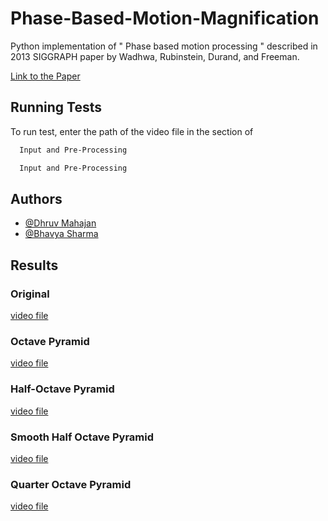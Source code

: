 
# Phase-Based-Motion-Magnification
Python implementation of " Phase based motion processing " described in 2013 SIGGRAPH paper by Wadhwa, Rubinstein, Durand, and Freeman.

[Link to the Paper](http://people.csail.mit.edu/nwadhwa/phase-video/phase-video.pdf)


## Running Tests

To run test, enter the path of the video file in the section of 

```bash
  Input and Pre-Processing
```

```bash
  Input and Pre-Processing
```

## Authors

- [@Dhruv Mahajan](https://github.com/Dhruv-Mahajan1)
- [@Bhavya Sharma](https://github.com/BhavyaSharma0212)

## Results

### Original
[video file](https://drive.google.com/file/d/1zaudNwWZ2udmVp1VzPi2hnFmGmNgHDYy/view?resourcekey)
### Octave Pyramid
[video file](https://drive.google.com/file/d/1--eHRO8E2swcm9EUui6nJn6ZojrDMLTp/view?usp=sharing)
### Half-Octave Pyramid
[video file](https://drive.google.com/file/d/1-0oq6Fx0KtD267jnnvBhU9AWIqZgYXfv/view?usp=sharing)
### Smooth Half Octave Pyramid
[video file](https://drive.google.com/file/d/10zyUErLr5XfZYGHm8anWV6x7A-MvepvV/view?usp=sharing)
### Quarter Octave Pyramid
[video file](https://drive.google.com/file/d/1HGvnre-3yibvWaIZAS4bEbgvO5IWjzWL/view?usp=sharing)
